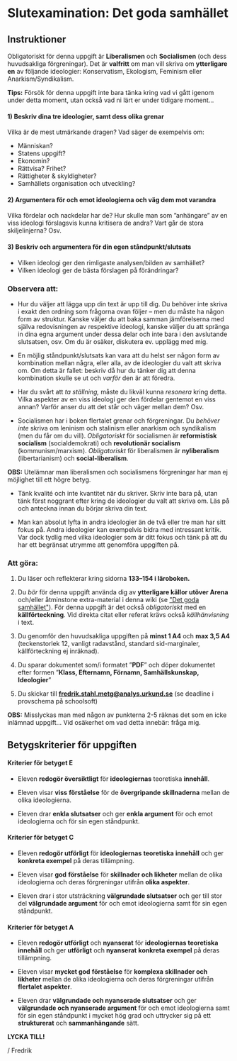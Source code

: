 # Slutexamination: Det goda samhället

## Instruktioner

Obligatoriskt för denna uppgift är **Liberalismen** och **Socialismen** (och dess huvudsakliga förgreningar). Det är **valfritt** om man vill skriva om **ytterligare en** av följande ideologier: Konservatism, Ekologism, Feminism eller Anarkism/Syndikalism.

**Tips:** Försök för denna uppgift inte bara tänka kring vad vi gått igenom under detta moment, utan också vad ni lärt er under tidigare moment...

#### 1) Beskriv dina tre ideologier, samt dess olika grenar

Vilka är de mest utmärkande dragen? Vad säger de exempelvis om:

- Människan?
- Statens uppgift?
- Ekonomin?
- Rättvisa? Frihet?
- Rättigheter & skyldigheter?
- Samhällets organisation och utveckling?

#### 2) Argumentera för och emot ideologierna och väg dem mot varandra

Vilka fördelar och nackdelar har de? Hur skulle man som ”anhängare” av en viss ideologi förslagsvis kunna kritisera de andra? Vart går de stora skiljelinjerna? Osv.

#### 3) Beskriv och argumentera för din egen ståndpunkt/slutsats

- Vilken ideologi ger den rimligaste analysen/bilden av samhället?
- Vilken ideologi ger de bästa förslagen på förändringar?

### Observera att:

- Hur du väljer att lägga upp din text är upp till dig. Du behöver inte skriva i exakt den ordning som frågorna ovan följer – men du måste ha någon form av struktur. Kanske väljer du att baka samman jämförelserna med själva redovisningen av respektive ideologi, kanske väljer du att spränga in dina egna argument under dessa delar och inte bara i den avslutande slutsatsen, osv. Om du är osäker, diskutera ev. upplägg med mig. 

- En möjlig ståndpunkt/slutsats kan vara att du helst ser någon form av kombination mellan några,  eller alla, av de ideologier du valt att skriva om. Om detta är fallet: beskriv då hur du tänker dig att denna kombination skulle se ut och *varför* den är att föredra.

- Har du svårt att *ta ställning,* måste du likväl kunna *resonera* kring detta. Vilka aspekter av en viss ideologi ger den fördelar gentemot en viss annan? Varför anser du att det står och väger mellan dem? Osv.

- Socialismen har i boken flertalet grenar och förgreningar. Du *behöver* *inte* skriva om leninism och stalinism eller anarkism och syndikalism (men du får om du vill). _Obligatoriskt_ för socialismen är **reformistisk socialism** (socialdemokrati) och **revolutionär socialism** (kommunism/marxism). _Obligatoriskt_ för liberalismen är **nyliberalism** (libertarianism) och **social-liberalism**. 

**OBS:** Utelämnar man liberalismen och socialismens förgreningar har man ej möjlighet till ett högre betyg. 

- Tänk kvalité och inte kvantitet när du skriver. Skriv inte bara på, utan tänk först noggrant efter kring de ideologier du valt att skriva om. Läs på och anteckna innan du börjar skriva din text.

- Man kan absolut lyfta in andra ideologier än de två eller tre man har sitt fokus på. Andra ideologier kan exempelvis bidra med intressant kritik. Var dock tydlig med vilka ideologier som är ditt fokus och tänk på att du har ett begränsat utrymme att genomföra uppgiften på.


### Att göra: 

1. Du läser och reflekterar kring sidorna **133–154 i läroboken.** 

2. Du *bör* för denna uppgift använda dig av **ytterligare källor utöver Arena** och/eller åtminstone extra-material i denna wiki (se ["Det goda samhället"](../material/om_ideologierna.md)). För denna uppgift är det också *obligatoriskt* med en **källförteckning**. Vid direkta citat eller referat krävs också *källhänvisning* i text. 

3. Du genomför den huvudsakliga uppgiften på **minst 1 A4** och **max 3,5 A4** (teckenstorlek 12, vanligt radavstånd, standard sid-marginaler, källförteckning ej inräknad). 

4. Du sparar dokumentet som/i formatet ”**PDF**” och döper dokumentet efter formen ”**Klass, Efternamn, Förnamn, Samhällskunskap, Ideologier**”

5. Du skickar till **fredrik.stahl.metg@analys.urkund.se** (se deadline i provschema på schoolsoft)

**OBS:** Misslyckas man med någon av punkterna 2-5 räknas det som en icke inlämnad uppgift... Vid osäkerhet om vad detta innebär: fråga mig.

<!--Borttaget under nummer 2: **och** en **källkritisk analys** av *samtliga* använda källor (inkl. Arena) -->

<!--Borttaget under nummer 3:För den källkritiska analysen skriver du **minst 0,5 A4** och **max 1 A4** i slutet av din text. Totalt blir sidantalet alltså **max 4,5 sidor**. -->

## Betygskriterier för uppgiften

#### Kriterier för betyget E

- Eleven **redogör översiktligt** för **ideologiernas** teoretiska **innehåll**.

- Eleven visar **viss** **förståelse** för de **övergripande** **skillnaderna** mellan de olika ideologierna.

- Eleven drar **enkla slutsatser** och ger **enkla argument** för och emot ideologierna och för sin egen ståndpunkt.

<!--**Kommentar:** "Enkla" kan i detta sammanhang till viss del tolkas som "bristande" eller "otillräckliga". -->


#### Kriterier för betyget C

- Eleven **redogör utförligt** för **ideologiernas** **teoretiska** **innehåll** och ger **konkreta exempel** på deras tillämpning.

- Eleven visar **god** **förståelse** för **skillnader och likheter** mellan de olika ideologierna och deras förgreningar utifrån **olika aspekter**.

- Eleven drar i stor utsträckning **välgrundade slutsatser** och ger till stor del **välgrundade argument** för och emot ideologierna samt för sin egen ståndpunkt.

#### Kriterier för betyget A

- Eleven **redogör utförligt** och **nyanserat** för **ideologiernas teoretiska innehåll** och ger **utförligt** och **nyanserat** **konkreta exempel** på deras tillämpning.

- Eleven visar **mycket god** **förståelse** för **komplexa** **skillnader och likheter** mellan de olika ideologierna och deras förgreningar utifrån **flertalet aspekter**.

- Eleven drar **välgrundade och nyanserade slutsatser** och ger **välgrundade och nyanserade argument** för och emot ideologierna samt för sin egen ståndpunkt i mycket hög grad och uttrycker sig på ett **strukturerat** och **sammanhängande** sätt.



**LYCKA TILL!**

/ Fredrik